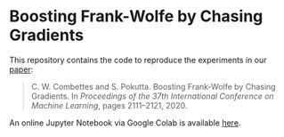 # Boosting Frank-Wolfe by Chasing Gradients

This repository contains the code to reproduce the experiments in our [paper](http://proceedings.mlr.press/v119/combettes20a/combettes20a.pdf):
> C. W. Combettes and S. Pokutta. Boosting Frank-Wolfe by Chasing Gradients. In *Proceedings of the 37th International Conference on Machine Learning*, pages 2111&ndash;2121, 2020.

An online Jupyter Notebook via Google Colab is available [here](https://colab.research.google.com/drive/1TSOVjDFF1X2ADBo_adHLsUVrblSutRKw).
